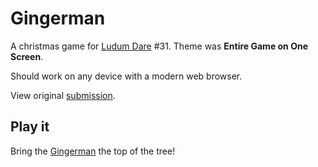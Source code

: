 Gingerman
=========

A christmas game for [Ludum Dare](http://ludumdare.com) #31.
Theme was __Entire Game on One Screen__.

Should work on any device with a modern web browser.

View original
[submission](http://ludumdare.com/compo/ludum-dare-31/?action=preview&uid=19466).

Play it
-------

Bring the [Gingerman](http://hhsw.de/sites/gingerman) the top of the tree!
